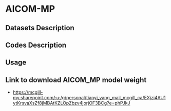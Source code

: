 # AICOM-MP

## Datasets Description

## Codes Description

## Usage

## Link to download AICOM_MP model weight
* https://mcgill-my.sharepoint.com/:u:/g/personal/tianyi_yang_mail_mcgill_ca/EXjzi4AU1ytKrsvaXsZf8jMBAtKZLOpZbzv4jorjOF3BCg?e=phPJkJ